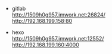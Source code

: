 * gitlab  
http://1509h0g957.imwork.net:26824/   
http://192.168.199.158:80  

* hexo  
http://1509h0g957.imwork.net:12552/  
http://192.168.199.160:4000  

